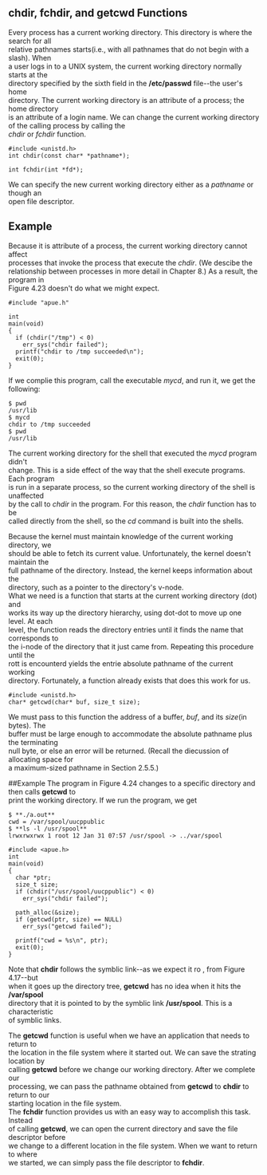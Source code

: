 ## chdir, fchdir, and getcwd Functions
Every process has a current working directory. This directory is where the search for all  
relative pathnames starts(i.e., with all pathnames that do not begin with a slash). When  
a user logs in to a UNIX system, the current working directory normally starts at the  
directory specified by the sixth field in the **/etc/passwd** file--the user's home  
directory. The current working directory is an attribute of a process; the home directory  
is an attribute of a login name.
  We can change the current working directory of the calling process by calling the  
*chdir* or *fchdir* function.  

```
#include <unistd.h>
int chdir(const char* *pathname*);

int fchdir(int *fd*);
```
We can specify the new current working directory either as a *pathname* or though an  
open file descriptor.  

## Example
Because it is attribute of a process, the current working directory cannot affect  
processes that invoke the process that execute the *chdir*. (We descibe the  
relationship between processes in more detail in Chapter 8.) As a result, the program in  
Figure 4.23 doesn't do what we might expect.  

```
#include "apue.h"

int 
main(void)
{
  if (chdir("/tmp") < 0)
    err_sys("chdir failed");
  printf("chdir to /tmp succeeded\n");
  exit(0);
}
```
If we complie this program, call the executable *mycd*, and run it, we get the following:  
```
$ pwd
/usr/lib
$ mycd
chdir to /tmp succeeded
$ pwd
/usr/lib
```
The current working directory for the shell that executed the *mycd* program didn't  
change. This is a side effect of the way that the shell execute programs. Each program  
is run in a separate process, so the current working directory of the shell is unaffected  
by the call to *chdir* in the program. For this reason, the *chdir* function has to be  
called directly from the shell, so the *cd* command is built into the shells.  

  Because the kernel must maintain knowledge of the current working directory, we  
should be able to fetch its current value. Unfortunately, the kernel doesn't maintain the  
full pathname of the directory. Instead, the kernel keeps information about the  
directory, such as a pointer to the directory's v-node.  
  What we need is a function that starts at the current working directory (dot) and  
works its way up the directory hierarchy, using dot-dot to move up one level. At each  
level, the function reads the directory entries until it finds the name that corresponds to  
the i-node of the directory that it just came from. Repeating this procedure until the  
rott is encounterd yields the entrie absolute pathname of the current working  
directory. Fortunately, a function already exists that does this work for us.  

```
#include <unistd.h>
char* getcwd(char* buf, size_t size);
```
We must pass to this function the address of a buffer, *buf*, and its *size*(in bytes). The  
buffer must be large enough to accommodate the absolute pathname plus the terminating  
null byte, or else an error will be returned. (Recall the diecussion of allocating space for  
a maximum-sized pathname in Section 2.5.5.)

##Example
The program in Figure 4.24 changes to a specific directory and then calls **getcwd** to  
print the working directory. If we run the program, we get  

```
$ **./a.out**  
cwd = /var/spool/uucppublic  
$ **ls -l /usr/spool**  
lrwxrwxrwx 1 root 12 Jan 31 07:57 /usr/spool -> ../var/spool  
```

```
#include <apue.h>
int 
main(void)
{
  char *ptr;
  size_t size;
  if (chdir("/usr/spool/uucppublic") < 0)
    err_sys("chdir failed");

  path_alloc(&size);
  if (getcwd(ptr, size) == NULL)
    err_sys("getcwd failed");

  printf("cwd = %s\n", ptr);
  exit(0);
}
```
Note that **chdir** follows the symblic link--as we expect it ro , from Figure 4.17--but  
when it goes up the directory tree, **getcwd** has no idea when it hits the **/var/spool**  
directory that it is pointed to by the symblic link **/usr/spool**. This is a characteristic  
of symblic links.  

  The **getcwd** function is useful when we have an application that needs to return to  
the location in the file system where it started out. We can save the strating location by  
calling **getcwd** before we change our working directory. After we complete our  
processing, we can pass the pathname obtained from **getcwd** to **chdir** to return to our  
starting location in the file system.  
  The **fchdir** function provides us with an easy way to accomplish this task. Instead  
of calling **getcwd**, we can open the current directory and save the file descriptor before  
we change to a different location in the file system. When we want to return to where  
we started, we can simply pass the file descriptor to **fchdir**.  

